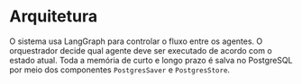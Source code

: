 # Arquitetura

O sistema usa LangGraph para controlar o fluxo entre os agentes. O orquestrador decide qual agente deve ser executado de acordo com o estado atual. Toda a memória de curto e longo prazo é salva no PostgreSQL por meio dos componentes `PostgresSaver` e `PostgresStore`.

